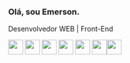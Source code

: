 ### Olá, sou Emerson.

Desenvolvedor WEB | Front-End

<img src="https://cdn.jsdelivr.net/gh/devicons/devicon/icons/html5/html5-original.svg" width='30' heidth='30' /> <img src="https://cdn.jsdelivr.net/gh/devicons/devicon/icons/css3/css3-original.svg" width='30' heidth='30'/> <img src="https://cdn.jsdelivr.net/gh/devicons/devicon/icons/javascript/javascript-original.svg" width='30' heidth='30'/> <img src="https://cdn.jsdelivr.net/gh/devicons/devicon/icons/bootstrap/bootstrap-original.svg" width='30' heidth='30'/> <img src="https://cdn.jsdelivr.net/gh/devicons/devicon/icons/react/react-original.svg" width='30' heidth='30'/> <img 
src="https://cdn.jsdelivr.net/gh/devicons/devicon/icons/typescript/typescript-original.svg" width='30' heidth='30'/><img 
src="https://cdn.jsdelivr.net/gh/devicons/devicon/icons/nodejs/nodejs-original.svg" width='30' heidth='30'/> 




          
          
          

          
